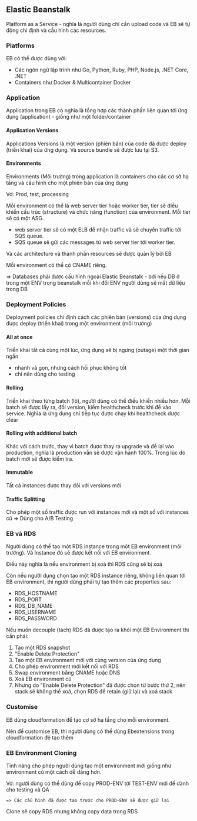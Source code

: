 ## Elastic Beanstalk

Platform as a Service - nghĩa là người dùng chỉ cần upload code và EB sẽ tự động chỉ định và cầu hình các resources. 

### Platforms 

EB có thể được dùng với:
- Các ngôn ngữ lập trình như Go, Python, Ruby, PHP, Node.js, .NET Core, .NET
- Containers như Docker & Multicontainer Docker

### Application
Application trong EB có nghĩa là tổng hợp các thành phần liên quan tới ứng dụng (application) - giống như một folder/container 

#### Application Versions 
Applications Versions là một version (phiên bản) của code đã được deploy (triển khai) của ứng dụng. Và source bundle sẽ được lưu tại S3. 

#### Environments 
Environments (Môi trường) trong application là containers cho các cơ sở hạ tầng và cấu hình cho một phiên bản của ứng dụng

Vd: Prod, test, processing 

Mỗi environment có thể là web server tier hoặc worker tier, tier sẽ điều khiển cấu trúc (structure) và chức năng (function) của environment. 
Mỗi tier sẽ có một ASG. 
- web server tier sẽ có một ELB để nhận traffic và sẽ chuyển traffic tới SQS queue. 
- SQS queue sẽ gửi các messages từ web server tier tới worker tier. 

Và các architecture và thành phần resources sẽ được quản lý bởi EB

Mỗi environment có thể có CNAME riêng. 

=> Databases phải được cấu hình ngoài Elastic Beanstalk - bởi nếu DB ở trong một ENV trong beanstalk mỗi khi đổi ENV người dùng sẽ mất dữ liệu trong DB 

### Deployment Policies

Deployment policies chỉ định cách các phiên bản (versions) của ứng dụng được deploy (triển khai) trong một environment (môi trường)

#### All at once 
Triển khai tất cả cùng một lúc, ứng dụng sẽ bị ngưng (outage) một thời gian ngắn
- nhanh và gọn, nhưng cách hồi phục không tốt 
- chỉ nên dùng cho testing 

#### Rolling
Triển khai theo từng batch (lô), người dùng có thể điều khiển nhiều hơn. Mỗi batch sẽ được lấy ra, đổi version, kiểm healthcheck trước khi để vào service. Nghĩa là ứng dụng chỉ tiếp tục được chạy khi healthcheck được clear 

#### Rolling with additional batch 
Khác với cách trước, thay vì batch được thay ra upgrade và để lại vào production, nghĩa là production vẫn sẽ được vận hành 100%. Trong lúc đó batch mới sẽ được kiểm tra. 

#### Immutable 
Tất cả instances được thay đổi với versions mới 

#### Traffic Splitting
Cho phép một số traffic được run với instances mới và một số với instances cũ 
=> Dùng cho A/B Testing 

### EB và RDS
Người dùng có thể tạo một RDS instance trong một EB environment (môi trường). Và Instance đó sẽ được kết nối với EB environment. 

Điều này nghĩa là nếu environment bị xoá thì RDS cũng sẽ bị xoá

Còn nếu người dụng chọn tạo một RDS instance riêng, không liên quan tới EB environment, thì người dùng phải tự tạo thêm các properties sau:
- RDS_HOSTNAME
- RDS_PORT
- RDS_DB_NAME
- RDS_USERNAME
- RDS_PASSWORD

Nếu muốn decouple (tách) RDS đã được tạo ra khỏi một EB Environment thì cần phải:
1. Tạo một RDS snapshot
2. "Enable Delete Protection"
3. Tạo một EB environment mới với cùng version của ứng dụng
4. Cho phép environment mới kết nối với RDS 
5. Swap environment bằng CNAME hoặc DNS
6. Xoá EB environment cũ 
7. Nhưng do "Enable Delete Protection" đã được chọn từ bước thứ 2, nên stack sẽ không thể xoá, chọn RDS để retain (giữ lại) và xoá stack 

### Customise
EB dùng cloudformation để tạo cơ sở hạ tầng cho mỗi environment. 

Nên để customise EB, thì người dùng có thể dùng Ebextensions trong cloudformation đẻ tạo thêm 

### EB Environment Cloning 

Tính năng cho phép người dùng tạo một environment mới giống như environment cũ một cách dễ dàng hơn. 

Vd: người dùng có thể dùng để copy PROD-ENV tới TEST-ENV mới để dành cho testing và QA

    => Các cấu hình đã được tạo trước cho PROD-ENV sẽ được giữ lại 

Clone sẽ copy RDS nhưng không copy data trong RDS 